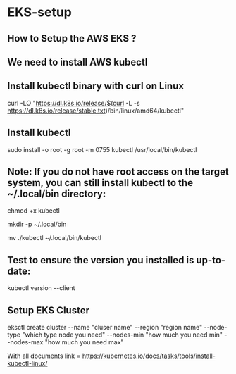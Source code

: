# EKS-setup


## How to Setup the AWS EKS ?

## We need to install AWS kubectl 

## Install kubectl binary with curl on Linux      
               
 curl -LO "https://dl.k8s.io/release/$(curl -L -s https://dl.k8s.io/release/stable.txt)/bin/linux/amd64/kubectl"
          
 ## Install kubectl

 sudo install -o root -g root -m 0755 kubectl /usr/local/bin/kubectl

 ## Note: If you do not have root access on the target system, you can still install kubectl to the ~/.local/bin directory:
   
 chmod +x kubectl 
     
mkdir -p ~/.local/bin      

mv ./kubectl ~/.local/bin/kubectl     


 ## Test to ensure the version you installed is up-to-date:

kubectl version --client
 


##  Setup EKS Cluster
 eksctl create cluster --name "cluser name" --region "region name" --node-type "which type node you need" --nodes-min "how much you need min" --nodes-max "how  much you need max"



  With all documents link = https://kubernetes.io/docs/tasks/tools/install-kubectl-linux/
